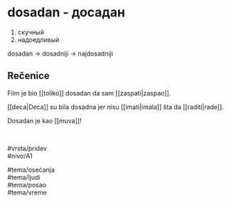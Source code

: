 # dosadan - досадан

1. скучный
2. надоедливый

dosadan → dosadniji → najdosadniji

## Rečenice

Film je bio [[toliko]] dosadan da sam [[zaspati|zaspao]].

[[deca|Deca]] su bila dosadna jer nisu [[imati|imala]] šta da [[raditi|rade]].

Dosadan je kao [[muva]]!

<br>

#vrsta/pridev  
#nivo/A1  

#tema/osećanja  
#tema/ljudi  
#tema/posao  
#tema/vreme
